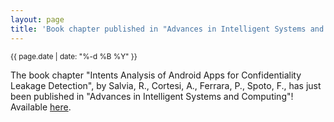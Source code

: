 ```yaml
---
layout: page
title: 'Book chapter published in "Advances in Intelligent Systems and Computing"!'
---
```


<small>{{ page.date | date: "%-d %B %Y" }}</small>

The book chapter "Intents Analysis of Android Apps for Confidentiality Leakage Detection", by Salvia, R., Cortesi, A., Ferrara, P., Spoto, F., has just been published in "Advances in Intelligent Systems and Computing"! Available [here](https://doi.org/10.1007/978-981-15-5747-7_4).

